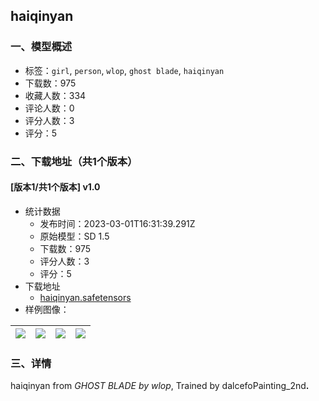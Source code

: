 ## haiqinyan
### 一、模型概述

- 标签：`girl`, `person`, `wlop`, `ghost blade`, `haiqinyan`
- 下载数：975
- 收藏人数：334
- 评论人数：0
- 评分人数：3
- 评分：5

### 二、下载地址（共1个版本）

#### [版本1/共1个版本] v1.0

- 统计数据
  - 发布时间：2023-03-01T16:31:39.291Z
  - 原始模型：SD 1.5
  - 下载数：975
  - 评分人数：3
  - 评分：5
- 下载地址
  - [haiqinyan.safetensors](https://civitai.com/api/download/models/17193)
- 样例图像：

| <img src="https://image.civitai.com/xG1nkqKTMzGDvpLrqFT7WA/994812f4-a136-4808-dccd-23959808a500/width=450/174434.jpeg" /> | <img src="https://image.civitai.com/xG1nkqKTMzGDvpLrqFT7WA/b80a6b3d-6b8f-4b72-71f0-afc46a455e00/width=450/174437.jpeg" /> | <img src="https://image.civitai.com/xG1nkqKTMzGDvpLrqFT7WA/3e6486f5-eb7c-4ce9-4331-85f030e2ab00/width=450/174436.jpeg" /> | <img src="https://image.civitai.com/xG1nkqKTMzGDvpLrqFT7WA/5565a843-8f50-4907-d015-8b6ee95f4200/width=450/174435.jpeg" /> |
| ---- | ---- | ---- | ---- |


### 三、详情
<p> haiqinyan from <em>GHOST BLADE by wlop</em>, Trained by dalcefoPainting_2nd<strong>.</strong></p>
